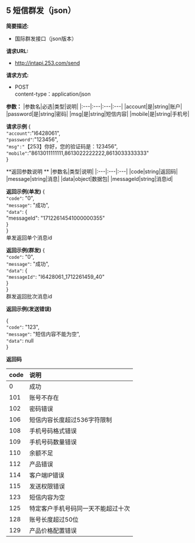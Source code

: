 ## 5 短信群发（json）

**简要描述:**
* 国际群发接口（json版本）

**请求URL:**
* http://intapi.253.com/send

**请求方式:**
* POST<br/>
content-type：application/json

**参数：**
|参数名|必选|类型|说明|
|:---|:---|:---|:---|
|account|是|string|账户|
|password|是|string|密码|
|msg|是|string|短信内容|
|mobile|是|string|手机号|

**请求示例**
{<br/>
    `"account"`:"I6428061",<br/>
    `"password"`:"123456",<br/> 
    `"msg":"`【253】你好，您的验证码是：123456",<br/>
    `"mobile"`:"8613011111111,8613022222222,8613033333333"<br/>
}<br/>

**返回参数说明 **
|参数名|类型|说明|
|:---|:---|:---|
|code|string|返回码|
|message|string|消息|
|data|object|数据包|
|messageId|string|消息id|

**返回示例(单发)**
 {<br/>
    `"code"`: "0",<br/>
    `"message"`: "成功",<br/>
    `"data"`: {<br/>
        "messageId": "17122614541000000355"<br/> 
    }<br/>
}<br/>
单发返回单个消息id

**返回示例(群发)**
{<br/>
    `"code"`: "0",<br/>
    `"message"`: "成功",<br/>
    `"data"`: {<br/>
        `"messageId"`: "I6428061_1712261459_40"<br/>
    }<br/>
}<br/>
群发返回批次消息id

**返回示例(发送错误)**

{<br/>
    `"code"`: "123",<br/>
    `"message"`: "短信内容不能为空",<br/>
    `"data"`: null<br/>
}<br/>

**返回码**

|code|说明|
|:---|:---|
|0|成功|
|101|账号不存在|
|102|密码错误|
|106|短信内容长度超过536字符限制|
|108|手机号码格式错误|
|109|手机号码数量错误|
|110|余额不足|
|112|产品错误|
|114|客户端IP错误|
|115|发送权限错误|
|123|短信内容为空|
|125|特定客户手机号码同一天不能超过十次|
|128|账号长度超过50位|
|129|产品价格配置错误|


